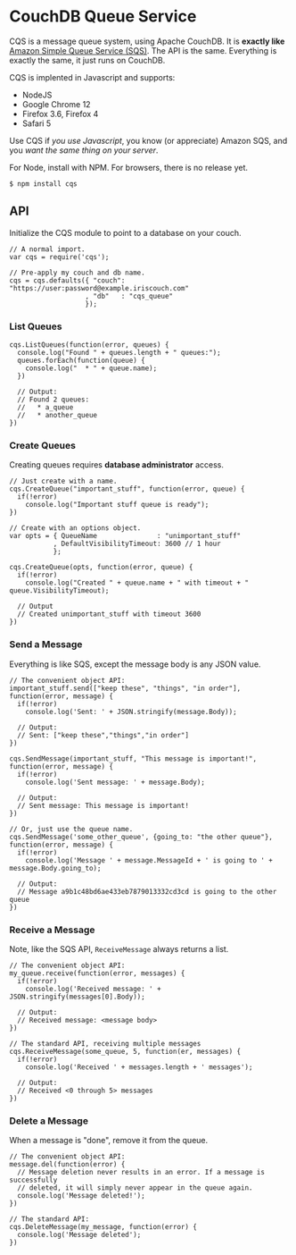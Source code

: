 # CouchDB Queue Service

CQS is a message queue system, using Apache CouchDB. It is **exactly like** [Amazon Simple Queue Service (SQS)][sqs_api]. The API is the same. Everything is exactly the same, it just runs on CouchDB.

CQS is implented in Javascript and supports:

* NodeJS
* Google Chrome 12
* Firefox 3.6, Firefox 4
* Safari 5

Use CQS if *you use Javascript*, you know (or appreciate) Amazon SQS, and you *want the same thing on your server*.

For Node, install with NPM. For browsers, there is no release yet.

    $ npm install cqs

## API

Initialize the CQS module to point to a database on your couch.

    // A normal import.
    var cqs = require('cqs');
    
    // Pre-apply my couch and db name.
    cqs = cqs.defaults({ "couch": "https://user:password@example.iriscouch.com"
                       , "db"   : "cqs_queue"
                       });

### List Queues

    cqs.ListQueues(function(error, queues) {
      console.log("Found " + queues.length + " queues:");
      queues.forEach(function(queue) {
        console.log("  * " + queue.name);
      })

      // Output:
      // Found 2 queues:
      //   * a_queue
      //   * another_queue
    })

### Create Queues

Creating queues requires **database administrator** access.

    // Just create with a name.
    cqs.CreateQueue("important_stuff", function(error, queue) {
      if(!error)
        console.log("Important stuff queue is ready");
    })

    // Create with an options object.
    var opts = { QueueName               : "unimportant_stuff"
               , DefaultVisibilityTimeout: 3600 // 1 hour
               };

    cqs.CreateQueue(opts, function(error, queue) {
      if(!error)
        console.log("Created " + queue.name + " with timeout + " queue.VisibilityTimeout);

      // Output
      // Created unimportant_stuff with timeout 3600
    })

### Send a Message

Everything is like SQS, except the message body is any JSON value.

    // The convenient object API:
    important_stuff.send(["keep these", "things", "in order"], function(error, message) {
      if(!error)
        console.log('Sent: ' + JSON.stringify(message.Body));

      // Output:
      // Sent: ["keep these","things","in order"]
    })

    cqs.SendMessage(important_stuff, "This message is important!", function(error, message) {
      if(!error)
        console.log('Sent message: ' + message.Body);

      // Output:
      // Sent message: This message is important!
    })

    // Or, just use the queue name.
    cqs.SendMessage('some_other_queue', {going_to: "the other queue"}, function(error, message) {
      if(!error)
        console.log('Message ' + message.MessageId + ' is going to ' + message.Body.going_to);

      // Output:
      // Message a9b1c48bd6ae433eb7879013332cd3cd is going to the other queue
    })

### Receive a Message

Note, like the SQS API, `ReceiveMessage` always returns a list.

    // The convenient object API:
    my_queue.receive(function(error, messages) {
      if(!error)
        console.log('Received message: ' + JSON.stringify(messages[0].Body));

      // Output:
      // Received message: <message body>
    })

    // The standard API, receiving multiple messages
    cqs.ReceiveMessage(some_queue, 5, function(er, messages) {
      if(!error)
        console.log('Received ' + messages.length + ' messages');

      // Output:
      // Received <0 through 5> messages
    })

### Delete a Message

When a message is "done", remove it from the queue.

    // The convenient object API:
    message.del(function(error) {
      // Message deletion never results in an error. If a message is successfully
      // deleted, it will simply never appear in the queue again.
      console.log('Message deleted!');
    })

    // The standard API:
    cqs.DeleteMessage(my_message, function(error) {
      console.log('Message deleted');
    })

[sqs_api]: http://docs.amazonwebservices.com/AWSSimpleQueueService/latest/APIReference/
